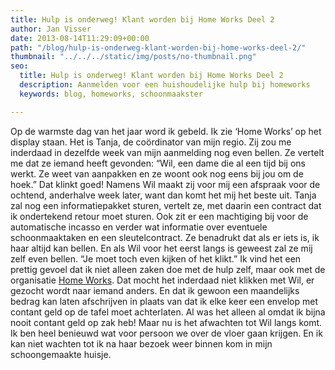 ```yaml
---
title: Hulp is onderweg! Klant worden bij Home Works Deel 2
author: Jan Visser
date: 2013-08-14T11:29:09+00:00
path: "/blog/hulp-is-onderweg-klant-worden-bij-home-works-deel-2/"
thumbnail: "../../../static/img/posts/no-thumbnail.png"
seo:
  title: Hulp is onderweg! Klant worden bij Home Works Deel 2
  description: Aanmelden voor een huishoudelijke hulp bij homeworks
  keywords: blog, homeworks, schoonmaakster

---
```

Op de warmste dag van het jaar word ik gebeld. Ik zie ‘Home Works’ op het display staan. Het is Tanja, de coördinator van mijn regio. Zij zou me inderdaad in dezelfde week van mijn aanmelding nog even bellen. Ze vertelt me dat ze iemand heeft gevonden: “Wil, een dame die al een tijd bij ons werkt. Ze weet van aanpakken en ze woont ook nog eens bij jou om de hoek.” Dat klinkt goed! Namens Wil maakt zij voor mij een afspraak voor de ochtend, anderhalve week later, want dan komt het mij het beste uit. Tanja zal nog een informatiepakket sturen, vertelt ze, met daarin een contract dat ik ondertekend retour moet sturen. Ook zit er een machtiging bij voor de automatische incasso en verder wat informatie over eventuele schoonmaaktaken en een sleutelcontract. Ze benadrukt dat als er iets is, ik haar altijd kan bellen. En als Wil voor het eerst langs is geweest zal ze mij zelf even bellen. “Je moet toch even kijken of het klikt.” Ik vind het een prettig gevoel dat ik niet alleen zaken doe met de hulp zelf, maar ook met de organisatie [Home Works](https://www.homeworks.nl/ "Home Works"). Dat mocht het inderdaad niet klikken met Wil, er gezocht wordt naar iemand anders. En dat ik gewoon een maandelijks bedrag kan laten afschrijven in plaats van dat ik elke keer een envelop met contant geld op de tafel moet achterlaten. Al was het alleen al omdat ik bijna nooit contant geld op zak heb! Maar nu is het afwachten tot Wil langs komt. Ik ben heel benieuwd wat voor persoon we over de vloer gaan krijgen. En ik kan niet wachten tot ik na haar bezoek weer binnen kom in mijn schoongemaakte huisje. 